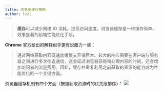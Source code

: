 ```yaml
---
title: 浏览器缓存策略
author: lvzl
---
```


> **缓存**可以减少网络 IO 消耗，提高访问速度。浏览器缓存是一种操作简单、效果显著的前端性能优化手段。

**Chrome** 官方给出的解释似乎更有说服力一些：

> 通过网络获取内容既速度缓慢又开销巨大。较大的响应需要在客户端与服务器之间进行多次往返通信，这会延迟浏览器获得和处理内容的时间，还会增加访问者的流量费用。因此，缓存并重复利用之前获取的资源的能力成为性能优化的一个关键方面。

浏览器缓存机制有四个方面（按照获取资源时的优先级排序）：
![](https://mp-cb2e47ef-a802-469a-a81c-2b6efa9f8b60.cdn.bspapp.com/blog-resource/images/http-cache.jpeg)
